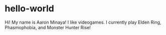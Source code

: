 # hello-world
Hi! My name is Aaron Minaya! I like videogames.
I currently play Elden Ring, Phasmophobia, and Monster Hunter Rise!
